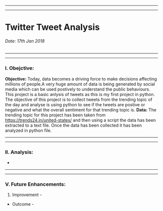 ******************************************************************************************************************************
******************************************************************************************************************************

# Twitter Tweet Analysis  

###### Date: 17th Jan 2018                                                                                                     

******************************************************************************************************************************
******************************************************************************************************************************


### I.	Obejctive: 

**Objective:** 
Today, data becomes a driving force to make decisions affecting millions of people.A very huge amount of data is being generated by social media which can be used postively to understand the public behaviours. This project is a basic anlysis of tweets as this is my first project in python. The objective of this project is to collect tweets from the trending topic of the  day and analyse is using python to see if the tweets are postive or negative and what the overall sentiment for that trending topic is. 
**Data:**
The trending topic for this project has been taken from https://trends24.in/united-states/ and then using a script the data has been extracted to a text file. Once the data has been collected it has been analyzed in python file. 

******************************************************************************************************************************
******************************************************************************************************************************

### II.	Analysis:

* 

******************************************************************************************************************************
******************************************************************************************************************************

### V. Future Enhancements:

1) Improvement - 
*  Outcome - 

